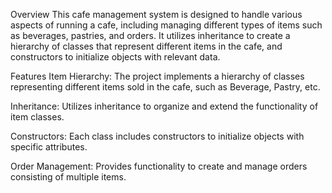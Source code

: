 Overview
This cafe management system is designed to handle various aspects of running a cafe, including managing different types of items such as beverages, pastries, and orders. It utilizes inheritance to create a hierarchy of classes that represent different items in the cafe, and constructors to initialize objects with relevant data.

Features
Item Hierarchy: The project implements a hierarchy of classes representing different items sold in the cafe, such as Beverage, Pastry, etc.

Inheritance: Utilizes inheritance to organize and extend the functionality of item classes.

Constructors: Each class includes constructors to initialize objects with specific attributes.

Order Management: Provides functionality to create and manage orders consisting of multiple items.
